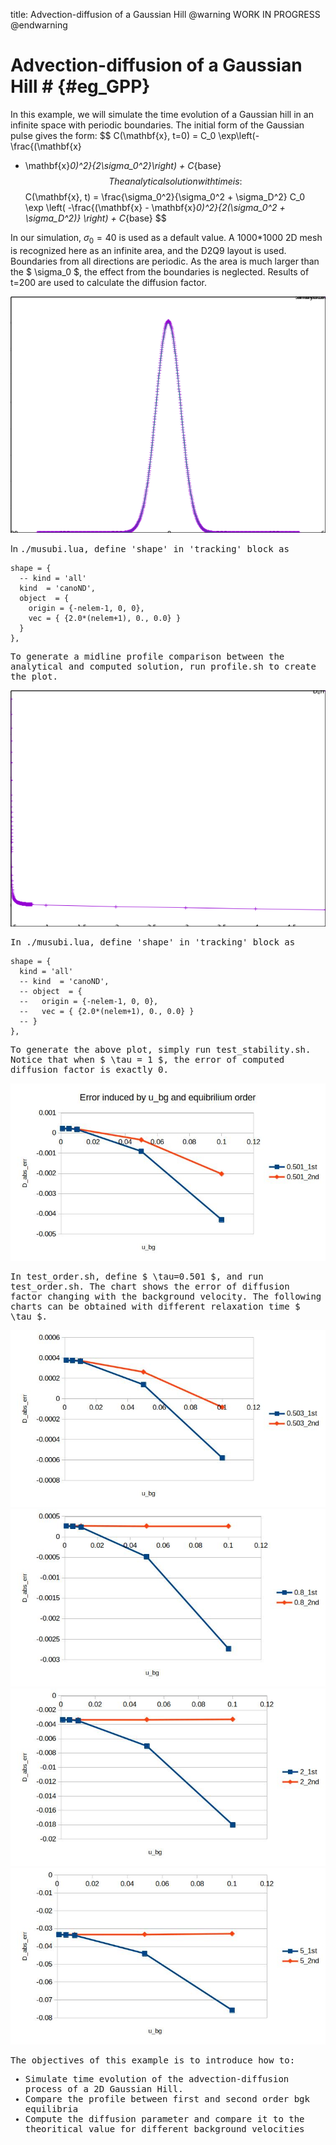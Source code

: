 title: Advection-diffusion of a Gaussian Hill
@warning WORK IN PROGRESS @endwarning

# Advection-diffusion of a Gaussian Hill # {#eg_GPP}

In this example, we will simulate the time evolution of a Gaussian hill
in an infinite space with periodic boundaries.
The initial form of the Gaussian pulse gives the form:
  $$ C(\mathbf{x}, t=0) = C_0 \exp\left(-\frac{(\mathbf{x}
  - \mathbf{x}_0)^2}{2\sigma_0^2}\right) + C_{base} $$
The analytical solution with time is:
    $$ C(\mathbf{x}, t) = \frac{\sigma_0^2}{\sigma_0^2 + \sigma_D^2} C_0 \exp \left(
    -\frac{(\mathbf{x} - \mathbf{x}_0)^2}{2(\sigma_0^2 + \sigma_D^2)} \right) + C_{base} $$

In our simulation, $\sigma_0=40$ is used as a default value. A 1000*1000 2D mesh is recognized
 here as an infinite area, and the D2Q9 layout is used. Boundaries from all directions are
 periodic. As the area is much larger than the $ \sigma_0 $, the effect from the boundaries
 is neglected. Results of t=200 are used to calculate the diffusion factor.

![The comparison of concentration between simulation and analytical solution](media/compare_sim_ana_C.png)

In <tt>./musubi.lua<tt>, define 'shape' in 'tracking' block as

```
shape = {
  -- kind = 'all'
  kind  = 'canoND',
  object  = {
    origin = {-nelem-1, 0, 0},
    vec = { {2.0*(nelem+1), 0., 0.0} }
  }
},
```

To generate a midline profile comparison between the analytical and computed solution, run <tt>profile.sh<tt> 
to create the plot.

![The error of diffusion factor when u\_bg=0](media/err_diffusion_factor.png)

In <tt>./musubi.lua<tt>, define 'shape' in 'tracking' block as

```
shape = {
  kind = 'all'
  -- kind  = 'canoND',
  -- object  = {
  --   origin = {-nelem-1, 0, 0},
  --   vec = { {2.0*(nelem+1), 0., 0.0} }
  -- }
},
```

To generate the above plot, simply run <tt>test_stability.sh<tt>. Notice that when $ \tau = 1 $,
the error of computed diffusion factor is exactly 0.

![Absolute error of D with u\_bg and order of equilibriums](media/d_abs_err_tau0.501.jpg)

In <tt>test_order.sh<tt>, define $ \tau=0.501 $, and run <tt>test_order.sh. The chart shows
the error of diffusion factor changing with the background velocity. The following 
charts can be obtained with different relaxation time $ \tau $.

![Absolute error of D with u\_bg and order of equilibriums](media/d_abs_err_tau0.503.jpg)
![Absolute error of D with u\_bg and order of equilibriums](media/d_abs_err_tau0.8.jpg)
![Absolute error of D with u\_bg and order of equilibriums](media/d_abs_err_tau2.jpg)
![Absolute error of D with u\_bg and order of equilibriums](media/d_abs_err_tau5.jpg)

The objectives of this example is to introduce how to:
* Simulate time evolution of the advection-diffusion process of a 2D
Gaussian Hill.
* Compare the profile between first and second order bgk equilibria
* Compute the diffusion parameter and compare it to the theoritical value for different
background velocities

